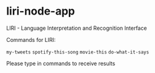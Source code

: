 # liri-node-app

LIRI - Language Interpretation and Recognition Interface

Commands for LIRI:
 
 `my-tweets`
 `spotify-this-song`
 `movie-this`
 `do-what-it-says`
 
  Please type in commands to receive results
